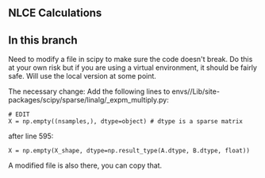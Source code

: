 ## NLCE Calculations


## In this branch
Need to modify a file in scipy to make sure the code doesn't break.
Do this at your own risk but if you are using a virtual environment, it should be fairly safe.
Will use the local version at some point.

The necessary change:
Add the following lines to envs/<environment-name>/Lib/site-packages/scipy/sparse/linalg/_expm_multiply.py:
```
# EDIT
X = np.empty((nsamples,), dtype=object) # dtype is a sparse matrix
```

after line 595:
```
X = np.empty(X_shape, dtype=np.result_type(A.dtype, B.dtype, float))
```

A modified file is also there, you can copy that.